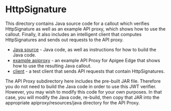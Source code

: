 # HttpSignature

This directory contains Java source code for a callout which verifies HttpSignature
as well as an example API proxy, which shows how to use the callout. Finally, it also includes an intelligent client  that computes HttpSignatures and sends out requests to the API proxy.


- [Java source](./callout) - Java code, as well as instructions for how to build the Java code.
- [example apiproxy](./example-bundle) - an example API Proxy for Apigee Edge that shows how to use the resulting Java callout.
- [client](./client) - a test client that sends API requests that contain HttpSignatures.


The API Proxy subdirectory here includes the pre-built JAR file. Therefore you do not need to build the Java code in order to use this JWT verifier. However, you may wish to modify this code for your own purposes. In that case, you will modify the Java code, re-build, then copy that JAR into the appropriate apiproxy/resources/java directory for the API Proxy.
